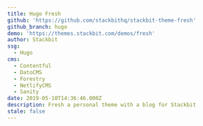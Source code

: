 ```yaml
---
title: Hugo Fresh
github: 'https://github.com/stackbithq/stackbit-theme-fresh'
github_branch: hugo
demo: 'https://themes.stackbit.com/demos/fresh'
author: Stackbit
ssg:
  - Hugo
cms:
  - Contentful
  - DatoCMS
  - Forestry
  - NetlifyCMS
  - Sanity
date: 2019-05-10T14:36:46.000Z
description: Fresh a personal theme with a blog for Stackbit
stale: false
---
```

